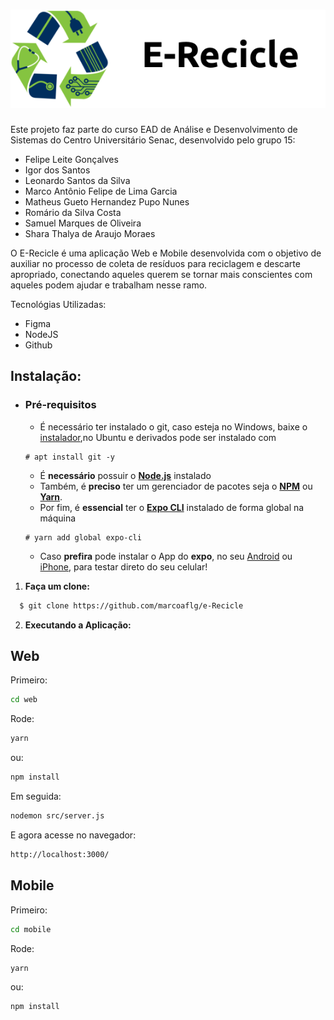 <h1 align="center">
  <img src="/web/public/assets/logo.svg">
</h1>

Este projeto faz parte do curso EAD de Análise e Desenvolvimento de Sistemas do Centro Universitário Senac, desenvolvido pelo grupo 15:

- Felipe Leite Gonçalves
- Igor dos Santos
- Leonardo Santos da Silva
- Marco Antônio Felipe de Lima Garcia
- Matheus Gueto Hernandez Pupo Nunes
- Romário da Silva Costa
- Samuel Marques de Oliveira
- Shara Thalya de Araujo Moraes

O E-Recicle é uma aplicação Web e Mobile desenvolvida com o objetivo de auxiliar no processo de coleta de resíduos para reciclagem e descarte apropriado, conectando aqueles querem se tornar mais conscientes com aqueles podem ajudar e trabalham nesse ramo.

Tecnológias Utilizadas:

- Figma
- NodeJS
- Github

## Instalação:

- ### **Pré-requisitos**
  
  - É necessário ter instalado o git, caso esteja no Windows, baixe o [instalador](https://git-scm.com/download/win),no Ubuntu e derivados pode ser instalado com
  ```
  # apt install git -y
  ```

  - É **necessário** possuir o **[Node.js](https://nodejs.org/en/)** instalado
  - Também, é **preciso** ter um gerenciador de pacotes seja o **[NPM](https://www.npmjs.com/)** ou **[Yarn](https://yarnpkg.com/)**.
  - Por fim, é **essencial** ter o **[Expo CLI](https://expo.io/)** instalado de forma global na máquina
  ```
  # yarn add global expo-cli  
  ```
  - Caso **prefira** pode instalar o App do **expo**, no seu [Android](https://play.google.com/store/apps/details?id=host.exp.exponent&hl=pt-br) ou [iPhone](https://apps.apple.com/us/app/expo-client/id982107779), para testar direto do seu celular!

1. **Faça um clone:**

```sh
  $ git clone https://github.com/marcoaflg/e-Recicle
```

2. **Executando a Aplicação:**
  
  ## Web

Primeiro:

```sh
cd web
```
Rode:
```bash
yarn
```
ou:
```bash
npm install
```
Em seguida:
```bash
nodemon src/server.js
```
E agora acesse no navegador:

```bash
http://localhost:3000/
```
## Mobile

Primeiro:

```bash
cd mobile
```
Rode:
```bash
yarn
```
ou:
```bash
npm install
```
